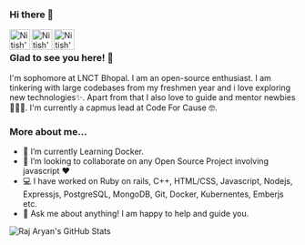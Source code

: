 ### Hi there 👋

<a href="https://github.com/Creatoon">
  <img align="left" alt="Nitish's Github" width="36px" src="https://img.icons8.com/material/50/6a9fb5/source-code.png" />
</a>
<a href="https://www.linkedin.com/in/raj-aryan-singh-498b6a1a5/">
  <img align="left" alt="Nitish's Linkdein" width="36px" src="https://img.icons8.com/material/50/6a9fb5/linkedin.png" />
</a>
<a href="mailto:yasharyan1099@gmail.com">
  <img align="left" alt="Nitish's Mail" width="36px" src="https://img.icons8.com/material/50/6a9fb5/gmail.png" />
</a>

<br />

### Glad to see you here! 🤩

I'm sophomore at LNCT Bhopal. I am an open-source enthusiast. I am tinkering with large codebases from my freshmen year and i love exploring new technologies✨. Apart from that I also love to guide and mentor newbies 👨🏻‍💻. I'm currently a capmus lead at Code For Cause 🤓.

### More about me...

- 🔭 I’m currently Learning Docker.
- 👯 I’m looking to collaborate on any Open Source Project involving javascript :heart:
- 💻 I have worked on Ruby on rails, C++, HTML/CSS, Javascript, Nodejs, Expressjs, PostgreSQL, MongoDB, Git, Docker, Kubernentes, Emberjs etc.
- 💬 Ask me about anything! I am happy to help and guide you.


![Raj Aryan's GitHub Stats](https://github-readme-stats.vercel.app/api?username=Creatoon&count_private=true&show_icons=true&title_color=fff&icon_color=6a9fb5&text_color=9f9f9f&bg_color=151515)
